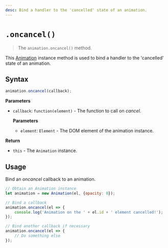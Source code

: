 ```yaml
---
desc: Bind a handler to the 'cancelled' state of an animation.
---
```

# `.oncancel()`

> The `animation.oncancel()` method.

This [Animation](..) instance method is used to bind a handler to the 'cancelled' state of an animation.

## Syntax

```js
animation.oncancel(callback);
```

**Parameters**

+ `callback`: `function(element)` - The function to call on *cancel*.

    **Parameters**

    + `element`: `Element` - The DOM element of the animation instance.

**Return**

+ `this` - The `Animation` instance.

## Usage

Bind an *oncancel* callback to an animation.

```js
// Obtain an Animation instance
let animation = new Animation(el, {opacity: 0});

// Bind a callback
animation.oncancel(el => {
    console.log('Animation on the ' + el.id + ' element cancelled!');
});

// Bind another callback if necessary
animation.oncancel(el => {
    // Do something else
});
```